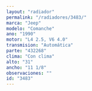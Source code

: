 ```yaml
---
layout: "radiador"
permalink: "/radiadores/3483/"
marca: "Jeep"
modelo: "Comanche"
ano: "1990"
motor: "L4 2.5, V6 4.0"
transmision: "Automática"
parte: "432268"
clima: "Con clima"
alto: "31"
ancho: "11 1/8"
observaciones: ""
id: "3483"
---
```


